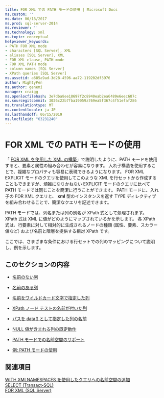 ```yaml
---
title: FOR XML での PATH モードの使用 | Microsoft Docs
ms.custom: ''
ms.date: 06/13/2017
ms.prod: sql-server-2014
ms.reviewer: ''
ms.technology: xml
ms.topic: conceptual
helpviewer_keywords:
- PATH FOR XML mode
- characters [SQL Server], XML
- aliases [SQL Server], XML
- FOR XML clause, PATH mode
- FOR XML PATH mode
- column names [SQL Server]
- XPath queries [SQL Server]
ms.assetid: a685a9ad-3d28-4596-aa72-119202df3976
author: MightyPen
ms.author: genemi
manager: craigg
ms.openlocfilehash: 3e7dba8ee18697f2c8940eab2ea6489e6eec687c
ms.sourcegitcommit: 3026c22b7fba19059a769ea5f367c4f51efaf286
ms.translationtype: MT
ms.contentlocale: ja-JP
ms.lasthandoff: 06/15/2019
ms.locfileid: "63231240"
---
```

# <a name="use-path-mode-with-for-xml"></a>FOR XML での PATH モードの使用
  「 [FOR XML を使用した XML の構築](for-xml-sql-server.md)」で説明したように、PATH モードを使用すると、要素と属性の組み合わせが容易になります。 入れ子構造を使用することで、複雑なプロパティも容易に表現できるようになります。 FOR XML EXPLICIT モードのクエリを使用してこのような XML を行セットから作成することもできますが、煩雑になりかねない EXPLICIT モードのクエリに比べて PATH モードでは同じことを簡潔に行うことができます。 PATH モードに、入れ子の FOR XML クエリと、 **xml** 型のインスタンスを返す TYPE ディレクティブを組み合わせることで、簡潔なクエリを記述できます。  
  
 PATH モードでは、列名または列の別名が XPath 式として処理されます。 XPath 式は XML に値がどのようにマップされているかを示します。 各 XPath 式は、行要素に対して相対的に生成されるノードの種類 (属性、要素、スカラー値など) および名前と階層を提供する相対 XPath です。  
  
 ここでは、さまざまな条件における行セットでの列のマッピングについて説明し、例を示します。  
  
## <a name="in-this-section"></a>このセクションの内容  
  
-   [名前のない列](columns-without-a-name.md)  
  
-   [名前のある列](columns-with-a-name.md)  
  
-   [名前をワイルドカード文字で指定した列](columns-with-a-name-specified-as-a-wildcard-character.md)  
  
-   [XPath ノード テストの名前が付いた列](columns-with-the-name-of-an-xpath-node-test.md)  
  
-   [パスを data&#40;&#41; として指定した列の名前](column-names-with-the-path-specified-as-data.md)  
  
-   [NULL 値が含まれる列の既定動作](columns-that-contain-a-null-value-by-default.md)  
  
-   [PATH モードでの名前空間のサポート](namespace-support-in-path-mode.md)  
  
-   [例: PATH モードの使用](examples-using-path-mode.md)  
  
## <a name="see-also"></a>関連項目  
 [WITH XMLNAMESPACES を使用したクエリへの名前空間の追加](add-namespaces-to-queries-with-with-xmlnamespaces.md)   
 [SELECT &#40;Transact-SQL&#41;](/sql/t-sql/queries/select-transact-sql)   
 [FOR XML &#40;SQL Server&#41;](for-xml-sql-server.md)  
  
  
